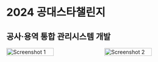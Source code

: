 # 2024 공대스타챌린지
## 공사·용역 통합 관리시스템 개발

<div style="display: flex; justify-content: center; align-items: center;">
  <img src="https://github.com/user-attachments/assets/d98256bf-45e0-4939-a17e-c608df97d4dc" alt="Screenshot 1" style="width: 50%; margin-right: 10px;">
  <img src="https://github.com/user-attachments/assets/f95a62e7-3976-4e10-8353-b5a68cbcad1f" alt="Screenshot 2" style="width: 50%;">
</div>
